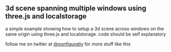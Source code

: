 ## 3d scene spanning multiple windows using three.js and localstorage

a simple example showing how to setup a 3d scene across windows on the same origin using three.js and localstorage. code should be self explanatory

follow me on twitter at [@_nonfigurativ_](https://twitter.com/_nonfigurativ_) for more stuff like this